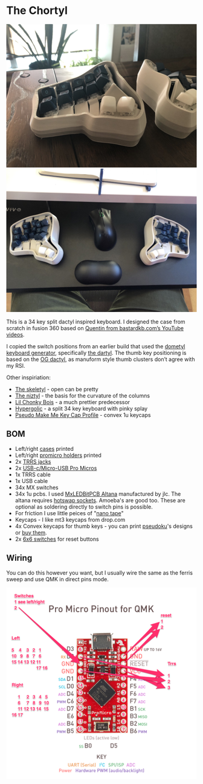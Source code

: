 # The Chortyl

![glamour shot](chortyl.jpg)
![desk shot](chortyl-desk.jpg)

This is a 34 key split dactyl inspired keyboard. I designed the case from scratch in fusion 360 based on [Quentin from bastardkb.com’s YouTube videos](https://www.youtube.com/watch?v=scoX8NZv4MI).

I copied the switch positions from an earlier build that used the [dometyl keyboard generator](https://github.com/geoffder/dometyl-keyboard), specifically [the dartyl](https://github.com/geoffder/dometyl-keyboard/tree/main/things/boards/dartyl_mx). The thumb key positioning is based on the [OG dactyl](https://github.com/adereth/dactyl-keyboard), as manuform style thumb clusters don’t agree with my RSI.

Other inspiriation:
* [The skeletyl](https://bastardkb.com/product/skeletyl-diy-kit-with-case-and-electronics/) - open can be pretty
* [The niztyl](https://github.com/geoffder/dometyl-keyboard/tree/main/things/boards/niztyl) - the basis for the curvature of the columns
* [Lil Chonky Bois](https://github.com/sanderboer/chonkybois) - a much prettier predecessor
* [Hypergolic](https://github.com/davidphilipbarr/hypergolic) - a split 34 key keyboard with pinky splay
* [Pseudo Make Me Key Cap Profile](https://github.com/pseudoku/PseudoMakeMeKeyCapProfiles) - convex 1u keycaps

## BOM

* Left/right [cases](chortyl.stl) printed
* Left/right [promicro holders](promicro-holder-usb-c.stl) printed
* 2x [TRRS jacks](https://www.aliexpress.com/item/1005001928651798.html)
* 2x [USB-c/Micro-USB Pro Micros](https://www.aliexpress.com/item/32887074671.html)
* 1x TRRS cable
* 1x USB cable
* 34x MX switches
* 34x 1u pcbs. I used [MxLEDBitPCB Altana](https://github.com/swanmatch/MxLEDBitPCB/tree/master/altana) manufactured by jlc. The altana requires [hotswap sockets](https://www.aliexpress.com/item/4001051840976.html). Amoeba's are good too. These are optional as soldering directly to switch pins is possible.
* For friction I use little peices of "[nano tape](https://www.aliexpress.com/item/1005001598557779.html)"
* Keycaps - I like mt3 keycaps from drop.com
* 4x Convex keycaps for thumb keys - you can print [pseudoku](https://github.com/pseudoku/PseudoMakeMeKeyCapProfiles)'s designs or [buy them](https://www.asymplex.xyz/).
* 2x [6x6 switches](https://www.aliexpress.com/item/4000864332254.html) for reset buttons
  
## Wiring

You can do this however you want, but I usually wire the same as the ferris sweep and use QMK in direct pins mode.

![wiring](wiring.png)
